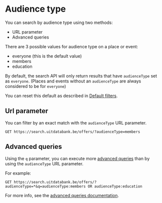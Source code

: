 # Audience type

You can search by audience type using two methods:

* URL parameter
* Advanced queries

There are 3 possible values for audience type on a place or event:

* everyone \(this is the default value\)
* members
* education

By default, the search API will only return results that have `audienceType` set as `everyone`. \(Places and events without an `audienceType` are always considered to be for `everyone`\)

You can reset this default as described in [Default filters](/default-filters.md).

## Url parameter

You can filter by an exact match with the `audienceType`  URL parameter.

```
GET https://search.uitdatabank.be/offers/?audienceType=members
```

## Advanced queries

Using the `q` parameter, you can execute more [advanced queries](/advanced-queries.md) than by using the `audienceType` URL parameter.

For example:

```
GET https://search.uitdatabank.be/offers/?audienceType=*&q=audienceType:members OR audienceType:education
```

For more info, see the [advanced queries documentation](/advanced-queries.md).


